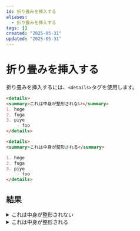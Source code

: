 ```yaml
---
id: 折り畳みを挿入する
aliases:
  - 折り畳みを挿入する
tags: []
created: "2025-05-31"
updated: "2025-05-31"
---
```


# 折り畳みを挿入する

折り畳みを挿入するには、`<details>`タグを使用します。

```markdown
<details>
<summary>これは中身が整形されない</summary>
1. hoge
2. fuga
3. piyo
    - foo
</details>

<details>
<summary>これは中身が整形される</summary>

1. hoge
2. fuga
3. piyo
    - foo
</details>
```

## 結果 

<details>
<summary>これは中身が整形されない</summary>
1. hoge
2. fuga
3. piyo
    - foo
</details>

<details>
<summary>これは中身が整形される</summary>

1. hoge
2. fuga
3. piyo
    - foo
</details>
